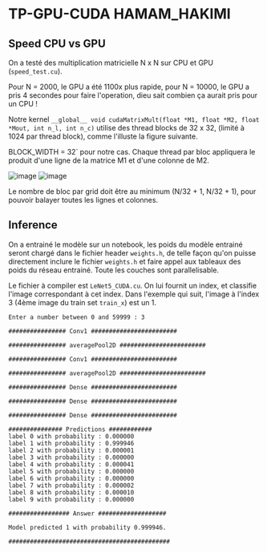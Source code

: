 # TP-GPU-CUDA HAMAM_HAKIMI
## Speed CPU vs GPU
On a testé des multiplication matricielle N x N sur CPU et GPU (`speed_test.cu`). 

Pour N = 2000, le GPU a été 1100x plus rapide, pour N = 10000, le GPU a pris 4 secondes pour faire l'operation, dieu sait combien ça aurait pris pour un CPU ! 

Notre kernel  ``` __global__ void cudaMatrixMult(float *M1, float *M2, float *Mout, int n_l, int n_c) ``` utilise des thread blocks de 32 x 32, (limité à 1024 par thread block), comme l'illuste la figure suivante.

BLOCK_WIDTH = 32` pour notre cas. Chaque thread par bloc appliquera le produit d'une ligne de la matrice M1 et d'une colonne de M2.

![image](https://user-images.githubusercontent.com/37119086/149612529-3426a2ab-b193-4301-8795-dbd9b32a770b.png) 
![image](https://user-images.githubusercontent.com/37119086/149612487-e75d189c-9560-4055-b79f-4d1eca162b25.png)

Le nombre de bloc par grid doit être au minimum (N/32 + 1, N/32 + 1), pour pouvoir balayer toutes les lignes et colonnes.
## Inference
On a entrainé le modèle sur un notebook, les poids du modèle entrainé seront chargé dans le fichier header `weights.h`, de telle façon qu'on puisse directement inclure le fichier `weights.h` et faire appel aux tableaux des poids du réseau entrainé.
Toute les couches sont parallelisable. 

Le fichier à compiler est `LeNet5_CUDA.cu`. On lui fournit un index, et classifie l'image correspondant à cet index. Dans l'exemple qui suit, l'image à l'index 3 (4ème image du train set `train_x`) est un 1.

```
Enter a number between 0 and 59999 : 3
                                                                
################ Conv1 ########################

################ averagePool2D ########################

################ Conv1 ########################

################ averagePool2D ########################

################ Dense ########################

################ Dense ########################

################ Dense ########################

############### Predictions ############
label 0 with probability : 0.000000
label 1 with probability : 0.999946
label 2 with probability : 0.000001
label 3 with probability : 0.000000
label 4 with probability : 0.000041
label 5 with probability : 0.000000
label 6 with probability : 0.000000
label 7 with probability : 0.000002
label 8 with probability : 0.000010
label 9 with probability : 0.000000

################# Answer ###################

Model predicted 1 with probability 0.999946.

#############################################
```
